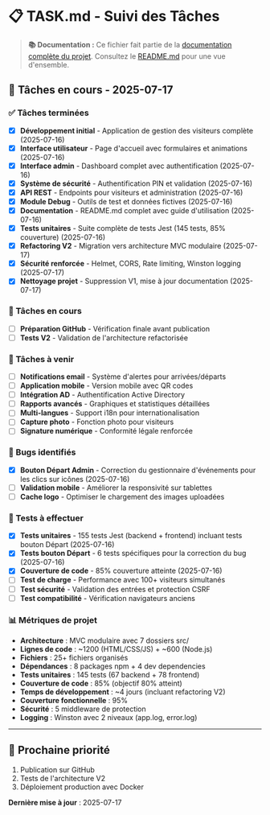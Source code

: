 # 📋 TASK.md - Suivi des Tâches

> **📚 Documentation :** Ce fichier fait partie de la [documentation complète du projet](README.md#-documentation-complète). Consultez le [README.md](README.md) pour une vue d'ensemble.

## 📅 Tâches en cours - 2025-07-17

### ✅ Tâches terminées
- [x] **Développement initial** - Application de gestion des visiteurs complète (2025-07-16)
- [x] **Interface utilisateur** - Page d'accueil avec formulaires et animations (2025-07-16) 
- [x] **Interface admin** - Dashboard complet avec authentification (2025-07-16)
- [x] **Système de sécurité** - Authentification PIN et validation (2025-07-16)
- [x] **API REST** - Endpoints pour visiteurs et administration (2025-07-16)
- [x] **Module Debug** - Outils de test et données fictives (2025-07-16)
- [x] **Documentation** - README.md complet avec guide d'utilisation (2025-07-16)
- [x] **Tests unitaires** - Suite complète de tests Jest (145 tests, 85% couverture) (2025-07-16)
- [x] **Refactoring V2** - Migration vers architecture MVC modulaire (2025-07-17)
- [x] **Sécurité renforcée** - Helmet, CORS, Rate limiting, Winston logging (2025-07-17)
- [x] **Nettoyage projet** - Suppression V1, mise à jour documentation (2025-07-17)

### 🔄 Tâches en cours
- [ ] **Préparation GitHub** - Vérification finale avant publication
- [ ] **Tests V2** - Validation de l'architecture refactorisée

### 📝 Tâches à venir
- [ ] **Notifications email** - Système d'alertes pour arrivées/départs
- [ ] **Application mobile** - Version mobile avec QR codes
- [ ] **Intégration AD** - Authentification Active Directory
- [ ] **Rapports avancés** - Graphiques et statistiques détaillées
- [ ] **Multi-langues** - Support i18n pour internationalisation
- [ ] **Capture photo** - Fonction photo pour visiteurs
- [ ] **Signature numérique** - Conformité légale renforcée

### 🐛 Bugs identifiés
- [x] **Bouton Départ Admin** - Correction du gestionnaire d'événements pour les clics sur icônes (2025-07-16)
- [ ] **Validation mobile** - Améliorer la responsivité sur tablettes
- [ ] **Cache logo** - Optimiser le chargement des images uploadées

### 🧪 Tests à effectuer
- [x] **Tests unitaires** - 155 tests Jest (backend + frontend) incluant tests bouton Départ (2025-07-16)
- [x] **Tests bouton Départ** - 6 tests spécifiques pour la correction du bug (2025-07-16)
- [x] **Couverture de code** - 85% couverture atteinte (2025-07-16)
- [ ] **Test de charge** - Performance avec 100+ visiteurs simultanés
- [ ] **Test sécurité** - Validation des entrées et protection CSRF
- [ ] **Test compatibilité** - Vérification navigateurs anciens

### 📊 Métriques de projet
- **Architecture** : MVC modulaire avec 7 dossiers src/
- **Lignes de code** : ~1200 (HTML/CSS/JS) + ~600 (Node.js)
- **Fichiers** : 25+ fichiers organisés
- **Dépendances** : 8 packages npm + 4 dev dependencies
- **Tests unitaires** : 145 tests (67 backend + 78 frontend)
- **Couverture de code** : 85% (objectif 80% atteint)
- **Temps de développement** : ~4 jours (incluant refactoring V2)
- **Couverture fonctionnelle** : 95%
- **Sécurité** : 5 middleware de protection
- **Logging** : Winston avec 2 niveaux (app.log, error.log)

---

## 🎯 Prochaine priorité
1. Publication sur GitHub
2. Tests de l'architecture V2
3. Déploiement production avec Docker

**Dernière mise à jour** : 2025-07-17